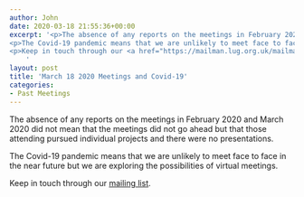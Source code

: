 ```yaml
---
author: John
date: 2020-03-18 21:55:36+00:00
excerpt: '<p>The absence of any reports on the meetings in February 2020 and March 2020 did not mean that the meetings did not go ahead but that those attending pursued individual projects and there were no presentations.</p>
<p>The Covid-19 pandemic means that we are unlikely to meet face to face in the near future but we are exploring the possibilities of virtual meetings.</p>
<p>Keep in touch through our <a href="https://mailman.lug.org.uk/mailman/listinfo/bradford">mailing list</a>.</p>
	'
layout: post
title: 'March 18 2020 Meetings and Covid-19'
categories:
- Past Meetings
---
```


<p>The absence of any reports on the meetings in February 2020 and March 2020 did not mean that the meetings did not go ahead but that those attending pursued individual projects and there were no presentations.</p>
<p>The Covid-19 pandemic means that we are unlikely to meet face to face in the near future but we are exploring the possibilities of virtual meetings.</p>
<p>Keep in touch through our <a href="https://mailman.lug.org.uk/mailman/listinfo/bradford">mailing list</a>.</p>
